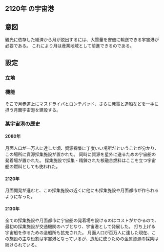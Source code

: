 ## 2120年 の宇宙港

## 意図
観光に依存した経済から月が脱出するには、大質量を安価に輸送できる宇宙港が必要である。
これにより月は産業地域として前進できるのである。

## 設定

### 立地

### 機能
そこで月赤道上にマスドライバとロンチパッド、さらに発電と造船などを一手に担う月面宇宙港を建設する。

### 某宇宙港の歴史
#### 2080年
月面人口が一万人に達した頃、資源採集に丁度いい場所だということが分かり、この場所に資源採集施設が置かれた。
同時に資源を星外に送るための宇宙船の発着場が置かれた。
採集施設で採集・精錬された核融合燃料はここを立つ宇宙船の燃料としても使われた。

#### 2120年
月面開発が進むと、この採集施設の近くに他にも採集施設や月面都市が作られるようになった。

#### 2130年
全ての採集施設や月面都市に宇宙船の発着場を設けるのはコストがかかるので、最初の採集施設が交通機関のハブとなり、宇宙港として発展した。
打ち上げる宇宙船を作るための造船所も拡充された。
月面人口が百万人に達した現在、この施設の主な役割は宇宙港となっているが、造船に使うための金属資源の採集は続けられている。
